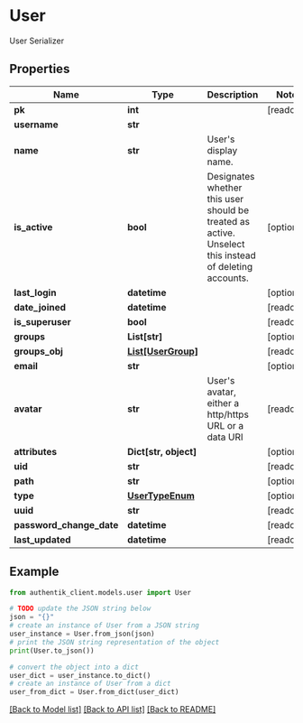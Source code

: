 # User

User Serializer

## Properties

Name | Type | Description | Notes
------------ | ------------- | ------------- | -------------
**pk** | **int** |  | [readonly] 
**username** | **str** |  | 
**name** | **str** | User&#39;s display name. | 
**is_active** | **bool** | Designates whether this user should be treated as active. Unselect this instead of deleting accounts. | [optional] 
**last_login** | **datetime** |  | [optional] 
**date_joined** | **datetime** |  | [readonly] 
**is_superuser** | **bool** |  | [readonly] 
**groups** | **List[str]** |  | [optional] 
**groups_obj** | [**List[UserGroup]**](UserGroup.md) |  | [readonly] 
**email** | **str** |  | [optional] 
**avatar** | **str** | User&#39;s avatar, either a http/https URL or a data URI | [readonly] 
**attributes** | **Dict[str, object]** |  | [optional] 
**uid** | **str** |  | [readonly] 
**path** | **str** |  | [optional] 
**type** | [**UserTypeEnum**](UserTypeEnum.md) |  | [optional] 
**uuid** | **str** |  | [readonly] 
**password_change_date** | **datetime** |  | [readonly] 
**last_updated** | **datetime** |  | [readonly] 

## Example

```python
from authentik_client.models.user import User

# TODO update the JSON string below
json = "{}"
# create an instance of User from a JSON string
user_instance = User.from_json(json)
# print the JSON string representation of the object
print(User.to_json())

# convert the object into a dict
user_dict = user_instance.to_dict()
# create an instance of User from a dict
user_from_dict = User.from_dict(user_dict)
```
[[Back to Model list]](../README.md#documentation-for-models) [[Back to API list]](../README.md#documentation-for-api-endpoints) [[Back to README]](../README.md)


